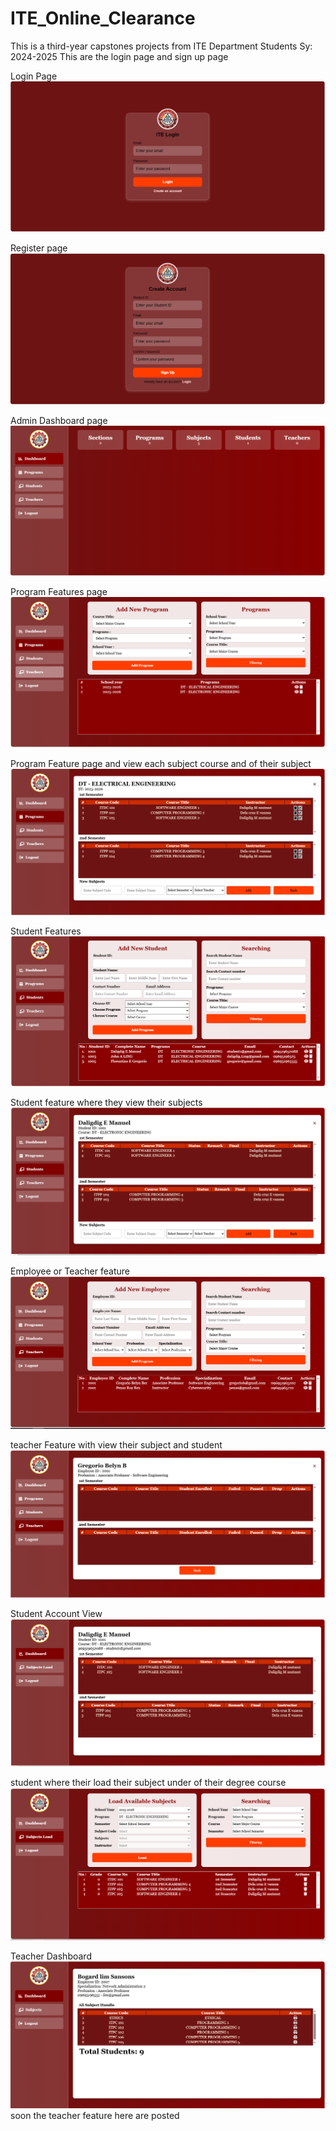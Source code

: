 # ITE_Online_Clearance

This is a third-year capstones projects from ITE Department Students
Sy: 2024-2025
This are the login page and sign up page

Login Page
![alt text](doc/image-1.png)

Register page
![alt text](doc/image-2.png)

Admin Dashboard page
![alt text](doc/image-3.png)

Program Features page
![alt text](doc/image-4.png)

Program Feature page and view each subject course and of their subject
![alt text](doc/image-5.png)

Student Features
![alt text](doc/image-6.png)

Student feature where they view their subjects
![alt text](doc/image-7.png)

Employee or Teacher feature
![alt text](doc/image-8.png)

teacher Feature with view their subject and student
![alt text](doc/image-9.png)

Student Account View
![alt text](doc/image-10.png)

student where their load their subject under of their degree course
![alt text](doc/image-11.png)

Teacher Dashboard
![alt text](doc/image12.png)
soon the teacher feature here are posted

<!-- ..... -->
